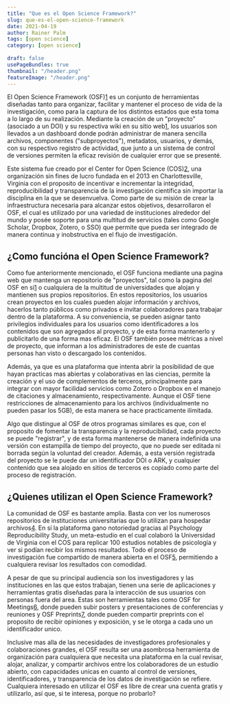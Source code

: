 ```yaml
---
title: "Que es el Open Science Framework?"
slug: que-es-el-open-science-framework
date: 2021-04-19
author: Rainer Palm 
tags: [open science]
category: [open science]
 
draft: false
usePageBundles: true
thumbnail: "/header.png"
featureImage: "/header.png"
---
```



<!-- # Que es el Open Science Framework? -->



El Open Science Framework (OSF)[1] es un conjunto de herramientas diseñadas tanto para organizar, facilitar y mantener el proceso de vida de la investigación, como para la captura de los distintos estados que esta toma a lo largo de su realización. Mediante la creación de un "proyecto" (asociado a un DOI) y su respectiva wiki en su sitio web[1], los usuarios son llevados a un dashboard donde podrán administrar de manera sencilla archivos, componentes ("subproyectos"), metadatos, usuarios, y demás, con su respectivo registro de actividad, que junto a un sistema de control de versiones permiten la eficaz revisión de cualquier error que se presenté.

<!-- TEASER_END -->

Este sistema fue creado por el Center for Open Science (COS)[2], una organización sin fines de lucro fundada en el 2013 en Charlottesville, Virginia con el proposito de incentivar e incrementar la integridad, reproducibilidad y transparencia de la investigación científica sin importar la disciplina en la que se desenvuelva. Como parte de su misión de crear la infraestructura necesaria para alcanzar estos objetivos, desarrollaron el OSF, el cual es utilizado por una variedad de instituciones alrededor del mundo y posée soporte para una multitud de servicios (tales como Google Scholar, Dropbox, Zotero, o SSO) que permite que pueda ser integrado de manera continua y inobstructiva en el flujo de investigación.

## ¿Como funcióna el Open Science Framework?

Como fue anteriormente mencionado, el OSF funciona mediante una pagina web que mantenga un repositorio de "proyectos", tal como la pagina del OSF en si[1] o cualquiera de la multitud de universidades que alojan y mantienen sus propios repositorios. En estos repositorios, los usuarios crean proyectos en los cuales pueden alojar información y archivos, hacerlos tanto públicos como privados e invitar colaboradores para trabajar dentro de la plataforma. A su conveniencia, se pueden asignar tanto privilegios individuales para los usuarios como identificadores a los contenidos que son agregados al proyecto, y de esta forma mantenerlo y publicitarlo de una forma mas eficaz. El OSF también posee métricas a nivel de proyecto, que informan a los administradores de este de cuantas personas han visto o descargado los contenidos.

Además, ya que es una plataforma que intenta abrir la posibilidad de que hayan practicas mas abiertas y colaborativas en las ciencias, permite la creación y el uso de complementos de terceros, principalmente para integrar con mayor facilidad servicios como Zotero o Dropbox en el manejo de citaciones y almacenamiento, respectivamente. Aunque el OSF tiene restricciones de almacenamiento para los archivos (individualmente no pueden pasar los 5GB), de esta manera se hace practicamente ilimitada.

Algo que distingue al OSF de otros programas similares es que, con el proposito de fomentar la transparencia y la reproducibilidad, cada proyecto se puede "registrar", y de esta forma mantenerse de manera indefinida una versión con estampilla de tiempo del proyecto, que no puede ser editada ni borrada según la voluntad del creador. Además, a esta versión registrada del proyecto se le puede dar un identificador DOI o ARK, y cualquier contenido que sea alojado en sitios de terceros es copiado como parte del proceso de registración.

## ¿Quienes utilizan el Open Science Framework?

La comunidad de OSF es bastante amplia. Basta con ver los numerosos repositorios de instituciones universitarias que lo utilizan para hospedar archivos[4]. En sí la plataforma gano notoriedad gracias al Psychology Reproducibility Study, un meta-estudio en el cual colaboró la Universidad de Virginia con el COS para replicar 100 estudios notables de psicología y ver si podían recibir los mismos resultados. Todo el proceso de investigación fue compartido de manera abierta en el OSF[5], permitiendo a cualquiera revisar los resultados con comodidad.

A pesar de que su principal audiencia son los investigadores y las instituciones en las que estos trabajan, tienen una serie de aplicaciones y herramientas gratis diseñadas para la interacción de sus usuarios con personas fuera del area. Estas son herramientas tales como OSF for Meetings[6], donde pueden subir posters y presentaciones de conferencias y reuniones y OSF Preprints[7], donde pueden compartir preprints con el proposito de recibir opiniones y exposición, y se le otorga a cada uno un identificador unico.

Inclusive mas alla de las necesidades de investigadores profesionales y colaboraciones grandes, el OSF resulta ser una asombrosa herramienta de organización para cualquiera que necesita una plataforma en la cual revisar, alojar, analizar, y compartir archivos entre los colaboradores de un estudio abierto, con capacidades unicas en cuanto al control de versiones, identificadores, y transparencia de los datos de investigación se refiere. Cualquiera interesado en utilizar el OSF es libre de crear una cuenta gratis y utilizarlo, así que, si te interesa, porque no probarlo?

[1]: https://osf.io "Open Science Framework"
[2]: https://cos.io "Center for Open Science"
[4]: https://osf.io/institutions?view_only= "OSF Institutions"
[5]: http://osf.io/ezum7 "Estimating the Reproducibility of Psychological Science"
[6]: https://osf.io/meetings "OSF for Meetings"
[7]: https://osf.io/preprints "OSF Preprints"
